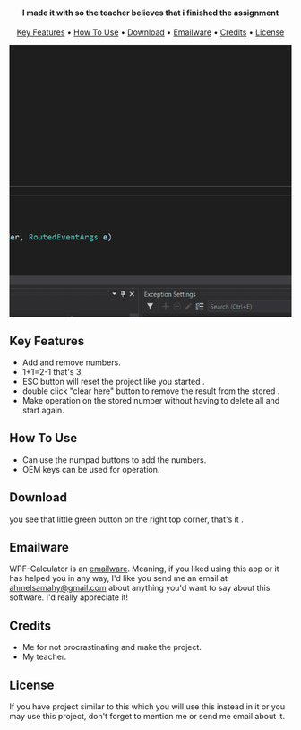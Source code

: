 

<h4 align="center">I made it with so the teacher believes that i finished the assignment</h4>

<p align="center">
  <a href="#key-features">Key Features</a> •
  <a href="#how-to-use">How To Use</a> •
  <a href="#download">Download</a> •
  <a href="#emailware">Emailware</a> •
  <a href="#credits">Credits</a> •
  <a href="#license">License</a>
</p>

<img align="center" src="https://github.com/Ahelsamahy/WPF-Calculator/blob/main/Overall.gif?raw=true" >


## Key Features

* Add and remove numbers.
* 1+1=2-1 that's 3.
* ESC button will reset the project like you started .
* double click "clear here" button to remove the result from the stored .
* Make operation on the stored number without having to delete all and start again.

## How To Use

* Can use the numpad buttons to add the numbers.
* OEM keys can be used for operation.

## Download

 you see that little green button on the right top corner, that's it .
 
## Emailware

WPF-Calculator is an [emailware](https://en.wiktionary.org/wiki/emailware). Meaning, if you liked using this app or it has helped you in any way, I'd like you send me an email at <ahmelsamahy@gmail.com> about anything you'd want to say about this software. I'd really appreciate it!
 
## Credits

* Me for not procrastinating and make the project.
* My teacher.

## License

If you have project similar to this which you will use this instead in it or you may use this project, don't forget to mention me or send me email about it.